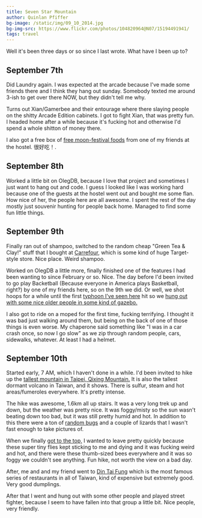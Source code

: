 ```yaml
---
title: Seven Star Mountain
author: Quinlan Pfiffer
bg-image: /static/img/09_10_2014.jpg
bg-img-src: https://www.flickr.com/photos/104820964@N07/15194491941/
tags: travel
---
```


Well it's been three days or so since I last wrote. What have I been up to?

## September 7th

Did Laundry again. I was expected at the arcade because I've made some friends
there and I think they hang out sunday. Somebody texted me around 3-ish to get
over there NOW, but they didn't tell me why.

Turns out Xian/Gamerbee and their entourage where there slaying people on the
shitty Arcade Edition cabinets. I got to fight Xian, that was pretty fun. I
headed home after a while because it's fucking hot and otherwise I'd spend a
whole shitton of money there.

I also got a free box of [free moon-festival foods](https://www.flickr.com/photos/104820964@N07/15010808029/)
from one of my friends at the hostel. 很好吃！.

## September 8th

Worked a little bit on OlegDB, because I love that project and sometimes I just
want to hang out and code. I guess I looked like I was working hard because one
of the guests at the hostel went out and bought me some flan. How nice of her,
the people here are all awesome. I spent the rest of the day mostly just
souvenir hunting for people back home. Managed to find some fun little things.

## September 9th

Finally ran out of shampoo, switched to the random cheap "Green Tea & Clay!"
stuff that I bought at [Carrefour](http://www.carrefour.com/), which is some
kind of huge Target-style store. Nice place. Weird shampoo.

Worked on OlegDB a little more, finally finished one of the features I had been
wanting to since February or so. Nice. The day before I'd been invited to go
play Backetball (Because everyone in America plays Basketball, right?) by one of
my friends here, so on the 9th we did. Or well, we shot hoops for a while until
the first [typhoon I've seen here](https://www.flickr.com/photos/104820964@N07/15185718351/in/set-72157646972763008)
hit so we [hung out with some nice older people in some kind of gazebo.](https://www.flickr.com/photos/104820964@N07/15165717696/in/set-72157646972763008)

I also got to ride on a moped for the first
time, fucking terrifying. I thought it was bad just walking around them, but
being on the back of one of those things is even worse. My chaperone said
something like "I was in a car crash once, so now I go slow" as we zip through
random people, cars, sidewalks, whatever. At least I had a helmet.

## September 10th

Started early, 7 AM, which I haven't done in a while. I'd been invited to hike
up the [tallest mountain in Taipei, Qixing Mountain.](http://en.wikipedia.org/wiki/Qixing_Mountain_(Taipei))
It is also the tallest dormant volcano in Taiwan, and it shows. There is sulfur,
steam and hot areas/fumeroles everywhere. It's pretty intense.

The hike was awesome, 1.6km all up stairs. It was a very long trek up and down,
but the weather was pretty nice. It was foggy/misty so the sun wasn't beating
down too bad, but it was still pretty humid and hot. In addition to this there
were a ton of [random bugs](https://www.flickr.com/photos/104820964@N07/15010735999/)
and a couple of lizards that I wasn't fast enough to take pictures of.

When we finally [got to the top,](https://www.flickr.com/photos/104820964@N07/15194490231/)
I wanted to leave pretty quickly because these super tiny flies kept sticking to
me and dying and it was fucking weird and hot, and there were these thumb-sized
bees everywhere and it was so foggy we couldn't see anything. Fun hike, not
worth the view on a bad day.

After, me and and my friend went to [Din Tai Fung](http://dintaifungusa.com/)
which is the most famous series of restaurants in all of Taiwan, kind of
expensive but extremely good. Very good dumplings.

After that I went and hung out with some other people and played street fighter,
because I seem to have fallen into that group a little bit. Nice people, very
friendly.
